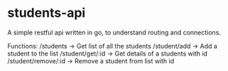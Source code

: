 # students-api
A simple restful api written in go, to understand routing and connections.

Functions:
/students -> Get list of all the students
/student/add -> Add a student to the list
/student/get/:id -> Get details of a students with id
/student/remove/:id -> Remove a student from list with id
